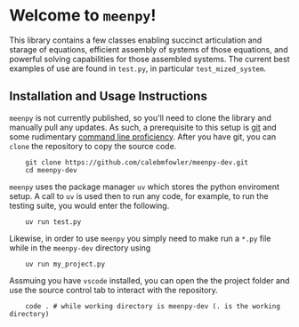 # Welcome to `meenpy`!

This library contains a few classes enabling succinct articulation and starage of equations, efficient assembly of systems of those equations, and powerful solving capabilities for those assembled systems. The current best examples of use are found in `test.py`, in particular `test_mized_system`.

## Installation and Usage Instructions

`meenpy` is not currently published, so you'll need to clone the library and manually pull any updates. As such, a prerequisite to this setup is [git](https://docs.github.com/en/get-started/git-basics/set-up-git) and some rudimentary [command line proficiency](https://swcarpentry.github.io/shell-novice/). After you have git, you can `clone` the repository to copy the source code.

```
    git clone https://github.com/calebmfowler/meenpy-dev.git
    cd meenpy-dev
```

`meenpy` uses the package manager `uv` which stores the python enviroment setup. A call to `uv` is used then to run any code, for example, to run the testing suite, you would enter the following.

```
    uv run test.py
```

Likewise, in order to use `meenpy` you simply need to make run a `*.py` file while in the `meenpy-dev` directory using

```
    uv run my_project.py
```

Assmuing you have `vscode` installed, you can open the the project folder and use the source control tab to interact with the repository.

```
    code . # while working directory is meenpy-dev (. is the working directory)
```
